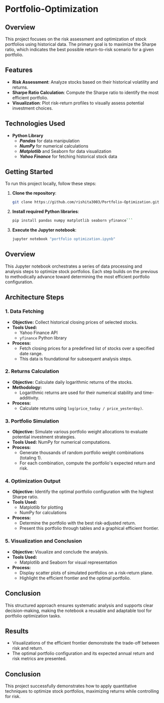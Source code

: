 # Portfolio-Optimization
## Overview
This project focuses on the risk assessment and optimization of stock portfolios using historical data. The primary goal is to maximize the Sharpe ratio, which indicates the best possible return-to-risk scenario for a given portfolio.

## Features
- **Risk Assessment**: Analyze stocks based on their historical volatility and returns.
- **Sharpe Ratio Calculation**: Compute the Sharpe ratio to identify the most efficient portfolio.
- **Visualization**: Plot risk-return profiles to visually assess potential investment choices.

## Technologies Used
- **Python Library**
   - _**Pandas**_ for data manipulation
   - _**NumPy**_ for numerical calculations
   - _**Matplotlib**_ and Seaborn for data visualization
   - _**Yahoo Finance**_ for fetching historical stock data

## Getting Started
To run this project locally, follow these steps:

1. **Clone the repository**:
   ```bash
   git clone https://github.com/rishita3003/Portfolio-Optimization.git
   ```

2. **Install required Python libraries**:
    ```bash
   pip install pandas numpy matplotlib seaborn yfinance```

4. **Execute the Jupyter notebook**:
   ```bash
   jupyter notebook "portfolio optimization.ipynb"
   ```

## Overview
This Jupyter notebook orchestrates a series of data processing and analysis steps to optimize stock portfolios. Each step builds on the previous to methodically advance toward determining the most efficient portfolio configuration.

## Architecture Steps

### 1. Data Fetching
- **Objective:** Collect historical closing prices of selected stocks.
- **Tools Used:**
  - Yahoo Finance API
  - `yfinance` Python library
- **Process:**
  - Fetch closing prices for a predefined list of stocks over a specified date range.
  - This data is foundational for subsequent analysis steps.

### 2. Returns Calculation
- **Objective:** Calculate daily logarithmic returns of the stocks.
- **Methodology:**
  - Logarithmic returns are used for their numerical stability and time-additivity.
- **Process:**
  - Calculate returns using `log(price_today / price_yesterday)`.

### 3. Portfolio Simulation
- **Objective:** Simulate various portfolio weight allocations to evaluate potential investment strategies.
- **Tools Used:** NumPy for numerical computations.
- **Process:**
  - Generate thousands of random portfolio weight combinations (totaling 1).
  - For each combination, compute the portfolio's expected return and risk.

### 4. Optimization Output
- **Objective:** Identify the optimal portfolio configuration with the highest Sharpe ratio.
- **Tools Used:**
  - Matplotlib for plotting
  - NumPy for calculations
- **Process:**
  - Determine the portfolio with the best risk-adjusted return.
  - Present this portfolio through tables and a graphical efficient frontier.

### 5. Visualization and Conclusion
- **Objective:** Visualize and conclude the analysis.
- **Tools Used:**
  - Matplotlib and Seaborn for visual representation
- **Process:**
  - Display scatter plots of simulated portfolios on a risk-return plane.
  - Highlight the efficient frontier and the optimal portfolio.

## Conclusion
This structured approach ensures systematic analysis and supports clear decision-making, making the notebook a reusable and adaptable tool for portfolio optimization tasks.



## Results
- Visualizations of the efficient frontier demonstrate the trade-off between risk and return.
- The optimal portfolio configuration and its expected annual return and risk metrics are presented.
## Conclusion
This project successfully demonstrates how to apply quantitative techniques to optimize stock portfolios, maximizing returns while controlling for risk.



   

